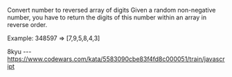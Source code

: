 Convert number to reversed array of digits
Given a random non-negative number, you have to return the digits of this number within an array in reverse order.

Example:
348597 => [7,9,5,8,4,3]

8kyu --- https://www.codewars.com/kata/5583090cbe83f4fd8c000051/train/javascript
